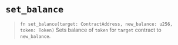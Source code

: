 # `set_balance`

> `fn set_balance(target: ContractAddress, new_balance: u256, token: Token)`
Sets balance of `token` for `target` contract to `new_balance`.
